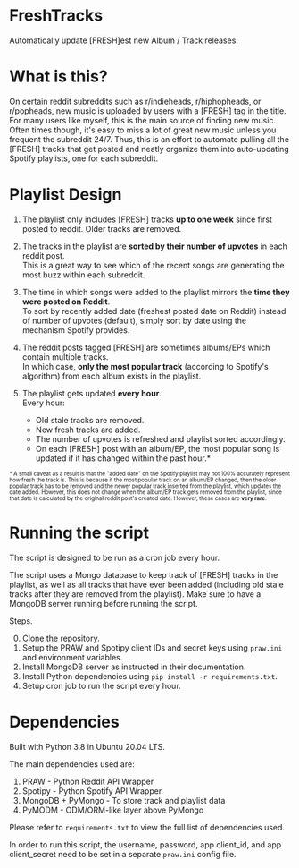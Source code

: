 # FreshTracks
Automatically update [FRESH]est new Album / Track releases.

# What is this?
On certain reddit subreddits such as r/indieheads, r/hiphopheads, or r/popheads, new music is uploaded by users with a [FRESH] tag in the title. For many users like myself, this is the main source of finding new music. Often times though, it's easy to miss a lot of great new music unless you frequent the subreddit 24/7. Thus, this is an effort to automate pulling all the [FRESH] tracks that get posted and neatly organize them into auto-updating Spotify playlists, one for each subreddit.

# Playlist Design
1. The playlist only includes [FRESH] tracks **up to one week** since first posted to reddit. Older tracks are removed.

2. The tracks in the playlist are **sorted by their number of upvotes** in each reddit post.  <br>
This is a great way to see which of the recent songs are generating the most buzz within each subreddit.

3. The time in which songs were added to the playlist mirrors the **time they were posted on Reddit**. <br>
To sort by recently added date (freshest posted date on Reddit) instead of number of upvotes (default), simply sort by date using the mechanism Spotify provides.

4. The reddit posts tagged [FRESH] are sometimes albums/EPs which contain multiple tracks.  <br>
In which case, **only the most popular track** (according to Spotify's algorithm) from each album exists in the playlist.

5. The playlist gets updated **every hour**. <br>
Every hour:
    - Old stale tracks are removed.
    - New fresh tracks are added.
    - The number of upvotes is refreshed and playlist sorted accordingly.
    - On each [FRESH] post with an album/EP, the most popular song is updated if it has changed within the past hour.\*

<sub><sup>
\* A small caveat as a result is that the "added date" on the Spotify playlist may not 100% accurately represent how fresh the track is. This is because if the most popular track on an album/EP changed, then the older popular track has to be removed and the newer popular track inserted from the playlist, which updates the date added. However, this does not change when the album/EP track gets removed from the playlist, since that date is calculated by the original reddit post's created date. However, these cases are **very rare**.
</sup></sub>


# Running the script
The script is designed to be run as a cron job every hour.

The script uses a Mongo database to keep track of [FRESH] tracks in the playlist, as well as all tracks that have ever been added (including old stale tracks after they are removed from the playlist). Make sure to have a MongoDB server running before running the script.


Steps.

0. Clone the repository.  <br>
1. Setup the PRAW and Spotipy client IDs and secret keys using `praw.ini` and environment variables.  <br>
2. Install MongoDB server as instructed in their documentation.  <br>
3. Install Python dependencies using `pip install -r requirements.txt`.  <br>
4. Setup cron job to run the script every hour.  <br>


# Dependencies
Built with Python 3.8 in Ubuntu 20.04 LTS. <br>

The main dependencies used are:
1. PRAW - Python Reddit API Wrapper
2. Spotipy - Python Spotify API Wrapper
3. MongoDB + PyMongo - To store track and playlist data
4. PyMODM - ODM/ORM-like layer above PyMongo

Please refer to `requirements.txt` to view the full list of dependencies used. <br>

In order to run this script, the username, password, app client_id, and app client_secret need to be set in a separate `praw.ini` config file.
